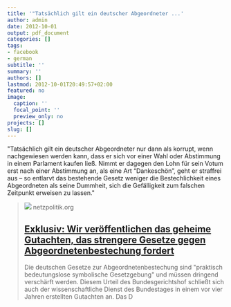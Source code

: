 ```yaml
---
title: '"Tatsächlich gilt ein deutscher Abgeordneter ...'
author: admin
date: 2012-10-01
output: pdf_document
categories: []
tags:
- facebook
- german
subtitle: ''
summary: ''
authors: []
lastmod: 2012-10-01T20:49:57+02:00
featured: no
image:
  caption: ''
  focal_point: ''
  preview_only: no
projects: []
slug: []
---
```

"Tatsächlich gilt ein deutscher Abgeordneter nur dann als korrupt, wenn nachgewiesen werden kann, dass er sich vor einer Wahl oder Abstimmung in einem Parlament kaufen ließ. Nimmt er dagegen den Lohn für sein Votum erst nach einer Abstimmung an, als eine Art “Dankeschön”, geht er straffrei aus – so entlarvt das bestehende Gesetz weniger die Bestechlichkeit eines Abgeordneten als seine Dummheit, sich die Gefälligkeit zum falschen Zeitpunkt erweisen zu lassen."
> [![](https://cdn.netzpolitik.org/wp-upload/UN-Korruption.png)](http://netzpolitik.org/2012/exklusiv-wir-veroffentlichen-das-geheime-gutachten-das-strengere-gesetze-gegen-abgeordnetenbestechung-fordert/)
> netzpolitik.org
> ## [Exklusiv: Wir veröffentlichen das geheime Gutachten, das strengere Gesetze gegen Abgeordnetenbestechung fordert](http://netzpolitik.org/2012/exklusiv-wir-veroffentlichen-das-geheime-gutachten-das-strengere-gesetze-gegen-abgeordnetenbestechung-fordert/)
>
>Die deutschen Gesetze zur Abgeordnetenbestechung sind "praktisch bedeutungslose symbolische Gesetzgebung" und müssen dringend verschärft werden. Diesem Urteil des Bundesgerichtshof schließt sich auch der wissenschaftliche Dienst des Bundestages in einem vor vier Jahren erstellten Gutachten an. Das D

